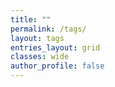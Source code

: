 ```yaml
---
title: ""
permalink: /tags/
layout: tags
entries_layout: grid
classes: wide
author_profile: false
---
```

